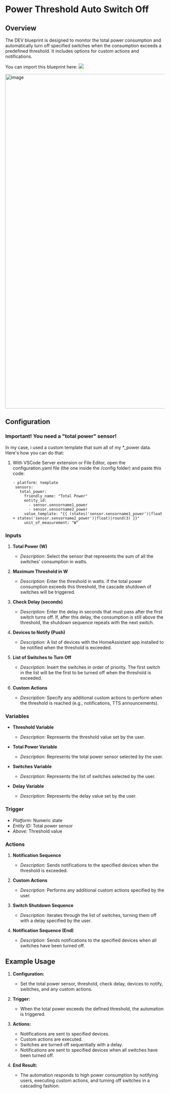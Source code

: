 # Power Threshold Auto Switch Off

## Overview

The DEV blueprint is designed to monitor the total power consumption and automatically turn off specified switches when the consumption exceeds a predefined threshold. It includes options for custom actions and notifications.

You can import this blueprint here:
<a href="https://my.home-assistant.io/redirect/blueprint_import/?blueprint_url=https%3A%2F%2Fgithub.com%2Fdavpirelli%2Fha-switch-power-threshold%2F"><img src="https://my.home-assistant.io/badges/blueprint_import.svg"></a>

<img width="1055" alt="image" src="https://github.com/davpirelli/ha-switch-power-threshold/assets/6840116/0435cd96-646c-4521-a8db-937b00374e90">

## Configuration

### Important! You need a "total power" sensor!
In my case, i used a custom template that sum all of my *_power data. Here's how you can do that:
1. With VSCode Server extension or File Editor, open the configuration.yaml file (the one inside the /config folder) and paste this code:
   <pre><code>- platform: template
    sensors:
      total_power:
        friendly_name: "Total Power"
        entity_id:
          - sensor.sensorname1_power
          - sensor.sensorname2_power
        value_template: "{{ (states('sensor.sensorname1_power')|float + states('sensor.sensorname2_power')|float)|round(3) }}"
        unit_of_measurement: "W"</code></pre>

### Inputs

1. **Total Power (W)**
   - *Description:* Select the sensor that represents the sum of all the switches' consumption in watts.

2. **Maximum Threshold in W**
   - *Description:* Enter the threshold in watts. If the total power consumption exceeds this threshold, the cascade shutdown of switches will be triggered.

3. **Check Delay (seconds)**
   - *Description:* Enter the delay in seconds that must pass after the first switch turns off. If, after this delay, the consumption is still above the threshold, the shutdown sequence repeats with the next switch.

4. **Devices to Notify (Push)**
   - *Description:* A list of devices with the HomeAssistant app installed to be notified when the threshold is exceeded.

5. **List of Switches to Turn Off**
   - *Description:* Insert the switches in order of priority. The first switch in the list will be the first to be turned off when the threshold is exceeded.

6. **Custom Actions**
   - *Description:* Specify any additional custom actions to perform when the threshold is reached (e.g., notifications, TTS announcements).

### Variables

- **Threshold Variable**
  - *Description:* Represents the threshold value set by the user.

- **Total Power Variable**
  - *Description:* Represents the total power sensor selected by the user.

- **Switches Variable**
  - *Description:* Represents the list of switches selected by the user.

- **Delay Variable**
  - *Description:* Represents the delay value set by the user.

### Trigger

- *Platform:* Numeric state
- *Entity ID:* Total power sensor
- *Above:* Threshold value

### Actions

1. **Notification Sequence**
   - *Description:* Sends notifications to the specified devices when the threshold is exceeded.

2. **Custom Actions**
   - *Description:* Performs any additional custom actions specified by the user.

3. **Switch Shutdown Sequence**
   - *Description:* Iterates through the list of switches, turning them off with a delay specified by the user.

4. **Notification Sequence (End)**
   - *Description:* Sends notifications to the specified devices when all switches have been turned off.

## Example Usage

1. **Configuration:**
   - Set the total power sensor, threshold, check delay, devices to notify, switches, and any custom actions.

2. **Trigger:**
   - When the total power exceeds the defined threshold, the automation is triggered.

3. **Actions:**
   - Notifications are sent to specified devices.
   - Custom actions are executed.
   - Switches are turned off sequentially with a delay.
   - Notifications are sent to specified devices when all switches have been turned off.

4. **End Result:**
   - The automation responds to high power consumption by notifying users, executing custom actions, and turning off switches in a cascading fashion.

